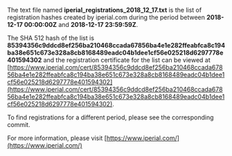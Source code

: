 The text file named **iperial_registrations_2018_12_17.txt** is the list of registration hashes created by iperial.com during the period between **2018-12-17 00:00:00Z** and **2018-12-17 23:59:59Z**.

The SHA 512 hash of the list is **85394356c9ddcd8ef256ba210468ccada67856ba4e1e282ffeabfca8c194ba38e651c673e328a8cb8168489eadc04b1dee1cf56e025218d6297778e401594302** and the registration certificate for the list can be viewed at [https://www.iperial.com/cert/85394356c9ddcd8ef256ba210468ccada67856ba4e1e282ffeabfca8c194ba38e651c673e328a8cb8168489eadc04b1dee1cf56e025218d6297778e401594302](https://www.iperial.com/cert/85394356c9ddcd8ef256ba210468ccada67856ba4e1e282ffeabfca8c194ba38e651c673e328a8cb8168489eadc04b1dee1cf56e025218d6297778e401594302).

To find registrations for a different period, please see the corresponding commit.

For more information, please visit [https://www.iperial.com/](https://www.iperial.com/)
